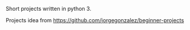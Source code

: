 Short projects written in python 3.

Projects idea from https://github.com/jorgegonzalez/beginner-projects
